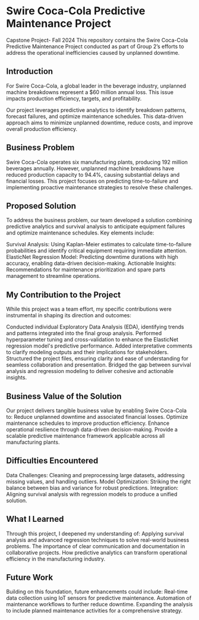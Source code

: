 # Swire Coca-Cola Predictive Maintenance Project
Capstone Project- Fall 2024
This repository contains the Swire Coca-Cola Predictive Maintenance Project conducted as part of Group 2’s efforts to address the operational inefficiencies caused by unplanned downtime.

## Introduction
For Swire Coca-Cola, a global leader in the beverage industry, unplanned machine breakdowns represent a $60 million annual loss. This issue impacts production efficiency, targets, and profitability.

Our project leverages predictive analytics to identify breakdown patterns, forecast failures, and optimize maintenance schedules. This data-driven approach aims to minimize unplanned downtime, reduce costs, and improve overall production efficiency.

## Business Problem
Swire Coca-Cola operates six manufacturing plants, producing 192 million beverages annually. However, unplanned machine breakdowns have reduced production capacity to 94.4%, causing substantial delays and financial losses. This project focuses on predicting time-to-failure and implementing proactive maintenance strategies to resolve these challenges.

## Proposed Solution
To address the business problem, our team developed a solution combining predictive analytics and survival analysis to anticipate equipment failures and optimize maintenance schedules. Key elements include:

Survival Analysis: Using Kaplan-Meier estimates to calculate time-to-failure probabilities and identify critical equipment requiring immediate attention.
ElasticNet Regression Model: Predicting downtime durations with high accuracy, enabling data-driven decision-making.
Actionable Insights: Recommendations for maintenance prioritization and spare parts management to streamline operations.

## My Contribution to the Project
While this project was a team effort, my specific contributions were instrumental in shaping its direction and outcomes:

Conducted individual Exploratory Data Analysis (EDA), identifying trends and patterns integrated into the final group analysis.
Performed hyperparameter tuning and cross-validation to enhance the ElasticNet regression model's predictive performance.
Added interpretative comments to clarify modeling outputs and their implications for stakeholders.
Structured the project files, ensuring clarity and ease of understanding for seamless collaboration and presentation.
Bridged the gap between survival analysis and regression modeling to deliver cohesive and actionable insights.

## Business Value of the Solution
Our project delivers tangible business value by enabling Swire Coca-Cola to:
Reduce unplanned downtime and associated financial losses.
Optimize maintenance schedules to improve production efficiency.
Enhance operational resilience through data-driven decision-making.
Provide a scalable predictive maintenance framework applicable across all manufacturing plants.

## Difficulties Encountered
Data Challenges: Cleaning and preprocessing large datasets, addressing missing values, and handling outliers.
Model Optimization: Striking the right balance between bias and variance for robust predictions.
Integration: Aligning survival analysis with regression models to produce a unified solution.

## What I Learned
Through this project, I deepened my understanding of:
Applying survival analysis and advanced regression techniques to solve real-world business problems.
The importance of clear communication and documentation in collaborative projects.
How predictive analytics can transform operational efficiency in the manufacturing industry.

## Future Work
Building on this foundation, future enhancements could include:
Real-time data collection using IoT sensors for predictive maintenance.
Automation of maintenance workflows to further reduce downtime.
Expanding the analysis to include planned maintenance activities for a comprehensive strategy.




